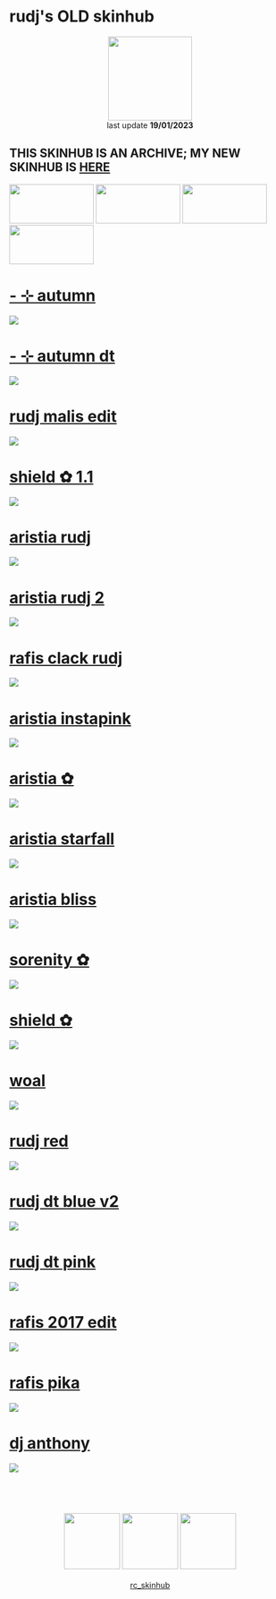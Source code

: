 # rudj's OLD skinhub
<p align="center">
<a href="https://osu.ppy.sh/users/11592896">
  <img src="https://a.ppy.sh/11592896"  
       width="150"
       height="150"></a>
<br>
last update <b>19/01/2023</b>
</p>

## THIS SKINHUB IS AN ARCHIVE; MY NEW SKINHUB IS <a href="rudj.md"><b>HERE</b></a>

<a href="https://github.com/rudjx3/skins/blob/main/README.md">
<img src="https://i.imgur.com/Pr3zA1H.png"
       width="151" 
       height="70"/></a>

<a href="https://www.youtube.com/watch?v=kbbgypvGPgM">
<img src="https://i.imgur.com/uDyKiLi.png"
       width="151" 
       height="70"/></a>

<a href="https://github.com/ryancranie/skinhub/blob/tyfh/aeshub.md">
<img src="https://i.imgur.com/WPSNbSx.png"
       width="151" 
       height="70"/></a>

<a href="https://github.com/ryancranie/skinhub/blob/tyfh/aeshub.md">
<img src="https://i.imgur.com/nnkLwEo.png" 
       width="151" 
       height="70"/></a>

# [- ⊹ autumn](https://github.com/ryancranie/skinhub/raw/tyfh/player/rudj_old/-%20%E2%8A%B9%20autumn.osk)
[![](https://i.imgur.com/7uSegch.png)](https://github.com/ryancranie/skinhub/raw/tyfh/player/rudj_old/-%20%E2%8A%B9%20autumn.osk)

# [- ⊹ autumn dt](https://github.com/ryancranie/skinhub/raw/tyfh/player/rudj_old/-%20%E2%8A%B9%20autumn%20dt.osk)
[![](https://i.imgur.com/Ufi91UN.png)](https://github.com/ryancranie/skinhub/raw/tyfh/player/rudj_old/-%20%E2%8A%B9%20autumn%20dt.osk)

# [rudj malis edit](https://github.com/ryancranie/skinhub/raw/tyfh/player/rudj_old/rudj%20malis%20edit.osk)
[![](https://osu.ppy.sh/ss/18350711/d19a)](https://github.com/ryancranie/skinhub/raw/tyfh/player/rudj_old/rudj%20malis%20edit.osk)

# [shield ✿ 1.1](https://github.com/ryancranie/skinhub/raw/tyfh/player/rudj_old/shield%20%E2%9C%BF%201.1.osk)
[![](https://osu.ppy.sh/ss/18205149/2804)](https://github.com/ryancranie/skinhub/raw/tyfh/player/rudj_old/shield%20%E2%9C%BF%201.1.osk)

# [aristia rudj](https://github.com/ryancranie/skinhub/raw/tyfh/player/rudj_old/aristia%20rudj.osk)
[![](https://osu.ppy.sh/ss/18100588/d2cd)](https://github.com/ryancranie/skinhub/raw/tyfh/player/rudj_old/aristia%20rudj.osk)

# [aristia rudj 2](https://github.com/ryancranie/skinhub/raw/tyfh/player/rudj_old/aristia%20rudj%202.osk)
[![](https://osu.ppy.sh/ss/18205122/d7bb)](https://github.com/ryancranie/skinhub/raw/tyfh/player/rudj_old/aristia%20rudj%202.osk)

# [rafis clack rudj](https://github.com/ryancranie/skinhub/raw/tyfh/player/rudj_old/rafis%20clack%20rudj.osk)
[![](https://osu.ppy.sh/ss/18336094/00a3)](https://github.com/ryancranie/skinhub/raw/tyfh/player/rudj_old/rafis%20clack%20rudj.osk)

# [aristia instapink](https://github.com/ryancranie/skinhub/raw/tyfh/player/rudj_old/aristia%20instapink.osk)
[![](https://osu.ppy.sh/ss/17981062/fc28)](https://github.com/ryancranie/skinhub/raw/tyfh/player/rudj_old/aristia%20instapink.osk)

# [aristia ✿](https://github.com/ryancranie/skinhub/raw/tyfh/player/rudj_old/aristia%20%E2%9C%BF.osk)
[![](https://cdn.discordapp.com/attachments/830112595854884925/979755482862456882/screenshot361.jpg)](https://github.com/ryancranie/skinhub/raw/tyfh/player/rudj_old/aristia%20%E2%9C%BF.osk)

# [aristia starfall](https://github.com/ryancranie/skinhub/raw/tyfh/player/rudj_old/aristia%20starfall.osk)
[![](https://osu.ppy.sh/ss/18127462/f670)](https://github.com/ryancranie/skinhub/raw/tyfh/player/rudj_old/aristia%20starfall.osk)

# [aristia bliss](https://github.com/ryancranie/skinhub/raw/tyfh/player/rudj_old/aristia%20bliss.osk)
[![](https://osu.ppy.sh/ss/18205120/6b98)](https://github.com/ryancranie/skinhub/raw/tyfh/player/rudj_old/aristia%20bliss.osk)

# [sorenity ✿](https://github.com/ryancranie/skinhub/raw/tyfh/player/rudj_old/sorenity%20%E2%9C%BF.osk)
[![](https://i.imgur.com/fkmo1k2.png)](https://github.com/ryancranie/skinhub/raw/tyfh/player/rudj_old/sorenity%20%E2%9C%BF.osk)

# [shield ✿](https://github.com/ryancranie/skinhub/raw/tyfh/player/rudj_old/shield%20%E2%9C%BF.osk)
[![](https://i.imgur.com/RB0snK1.png)](https://github.com/ryancranie/skinhub/raw/tyfh/player/rudj_old/shield%20%E2%9C%BF.osk)

# [woal](https://github.com/ryancranie/skinhub/raw/tyfh/player/rudj_old/woal.osk)
[![](https://i.imgur.com/f0RCrcz.png)](https://github.com/ryancranie/skinhub/raw/tyfh/player/rudj_old/woal.osk)

# [rudj red](https://github.com/ryancranie/skinhub/raw/tyfh/player/rudj_old/rudj%20red.osk)
[![](https://osu.ppy.sh/ss/18205147/a14c)](https://github.com/ryancranie/skinhub/raw/tyfh/player/rudj_old/rudj%20red.osk)

# [rudj dt blue v2](https://github.com/ryancranie/skinhub/raw/tyfh/player/rudj_old/-%20rudj%20dt%20blue%20v2.osk)
[![](https://osu.ppy.sh/ss/17928170/990f)](https://github.com/ryancranie/skinhub/raw/tyfh/player/rudj_old/-%20rudj%20dt%20blue%20v2.osk)

# [rudj dt pink](https://github.com/ryancranie/skinhub/raw/tyfh/player/rudj_old/-%20rudj%20dt%20pink.osk)
[![](https://osu.ppy.sh/ss/17928162/0e12)](https://github.com/ryancranie/skinhub/raw/tyfh/player/rudj_old/-%20rudj%20dt%20pink.osk)

# [rafis 2017 edit](https://github.com/ryancranie/skinhub/raw/tyfh/player/rudj_old/rafis%202017%20edit.osk)
[![](https://osu.ppy.sh/ss/18205132/4047)](https://github.com/ryancranie/skinhub/raw/tyfh/player/rudj_old/rafis%202017%20edit.osk)

# [rafis pika](https://github.com/ryancranie/skinhub/raw/tyfh/player/rudj_old/rafis%20pika.osk)
[![](https://osu.ppy.sh/ss/18205134/ccd8)](https://github.com/ryancranie/skinhub/raw/tyfh/player/rudj_old/rafis%20pika.osk)

# [dj anthony](https://github.com/ryancranie/skinhub/raw/tyfh/player/rudj_old/dj%20anthony.osk)
[![](https://osu.ppy.sh/ss/18205128/7f1c)](https://github.com/ryancranie/skinhub/raw/tyfh/player/rudj_old/dj%20anthony.osk)

#
<p align="center">
  <br></br>
  <a href="https://www.twitch.tv/rudj_">
  <img src="https://i.imgur.com/HM030lk.png" 
       width="100" 
       height="100"></a>
  <a href="https://www.youtube.com/channel/UCUFXZiWmZ9in66cgLsXi-xw">
  <img src="https://i.imgur.com/YWbDUUy.png"  
       width="100" 
       height="100"></a>
  <a href="https://twitter.com/rudj_">
  <img src="https://i.imgur.com/PUQ5uWf.png" 
       width="100" 
       height="100"></a>
  <br></br>
  <a href="https://github.com/ryancranie/skinhub">rc_skinhub</a>
 </p>



